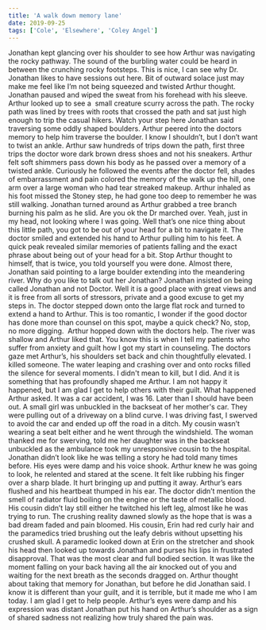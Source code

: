 ```yaml
---
title: 'A walk down memory lane'
date: 2019-09-25
tags: ['Cole', 'Elsewhere', 'Coley Angel']
---
```


Jonathan kept glancing over his shoulder to see how Arthur was navigating the rocky pathway. The sound of the burbling water could be heard in between the crunching rocky footsteps. This is nice, I can see why Dr. Jonathan likes to have sessions out here. Bit of outward solace just may make me feel like I’m not being squeezed and twisted Arthur thought. Jonathan paused and wiped the sweat from his forehead with his sleeve. Arthur looked up to see a  small creature scurry across the path. The rocky path was lined by trees with roots that crossed the path and sat just high enough to trip the casual hikers. Watch your step here Jonathan said traversing some oddly shaped boulders. Arthur peered into the doctors memory to help him traverse the boulder. I know I shouldn’t, but I don’t want to twist an ankle. Arthur saw hundreds of trips down the path, first three trips the doctor wore dark brown dress shoes and not his sneakers. Arthur felt soft shimmers pass down his body as he passed over a memory of a twisted ankle. Curiously he followed the events after the doctor fell, shades of embarrassment and pain colored the memory of the walk up the hill, one arm over a large woman who had tear streaked makeup. Arthur inhaled as his foot missed the Stoney step, he had gone too deep to remember he was still walking. Jonathan turned around as Arthur grabbed a tree branch  burning his palm as he slid. Are you ok the Dr marched over. Yeah, just in my head, not looking where I was going. Well that’s one nice thing about this little path, you got to be out of your head for a bit to navigate it. The doctor smiled and extended his hand to Arthur pulling him to his feet. A quick peak revealed similar memories of patients falling and the exact phrase about being out of your head for a bit. Stop Arthur thought to himself, that is twice, you told yourself you were done. Almost there, Jonathan said pointing to a large boulder extending into the meandering river. Why do you like to talk out her Jonathan? Jonathan insisted on being called Jonathan and not Doctor. Well it is a good place with great views and it is free from all sorts of stressors, private and a good excuse to get my steps in. The doctor stepped down onto the large flat rock and turned to extend a hand to Arthur. This is too romantic, I wonder if the good doctor has done more than counsel on this spot, maybe a quick check? No, stop, no more digging.  Arthur hopped down with the doctors help. The river was shallow and Arthur liked that. You know this is when I tell my patients who suffer from anxiety and guilt how I got my start in counseling. The doctors gaze met Arthur’s, his shoulders set back and chin thoughtfully elevated. I killed someone. The water leaping and crashing over and onto rocks filled the silence for several moments. I didn't mean to kill, but I did. And it is something that has profoundly shaped me Arthur. I am not happy it happened, but I am glad I get to help others with their guilt. What happened Arthur asked. It was a car accident, I was 16. Later than I should have been out. A small girl was unbuckled in the backseat of her mother's car. They were pulling out of a driveway on a blind curve. I was driving fast, I swerved to avoid the car and ended up off the road in a ditch. My cousin wasn’t wearing a seat belt either and he went through the windshield. The woman thanked me for swerving, told me her daughter was in the backseat unbuckled as the ambulance took my unresponsive cousin to the hospital. Jonathan didn’t look like he was telling a story he had told many times before. His eyes were damp and his voice shook. Arthur knew he was going to look, he relented and stared at the scene. It felt like rubbing his finger over a sharp blade. It hurt bringing up and putting it away. Arthur’s ears flushed and his heartbeat thumped in his ear. The doctor didn’t mention the smell of radiator fluid boiling on the engine or the taste of metallic blood. His cousin didn’t lay still either he twitched his left leg, almost like he was trying to run. The crushing reality dawned slowly as the hope that is was a bad dream faded and pain bloomed. His cousin, Erin had red curly hair and the paramedics tried brushing out the leafy debris without upsetting his crushed skull. A paramedic looked down at Erin on the stretcher and shook his head then looked up towards Jonathan and purses his lips in frustrated disapproval. That was the most clear and full bodied section. It was like the moment falling on your back having all the air knocked out of you and waiting for the next breath as the seconds dragged on. Arthur thought about taking that memory for Jonathan, but before he did Jonathan said. I know it is different than your guilt, and it is terrible, but it made me who I am today. I am glad I get to help people. Arthur’s eyes were damp and his expression was distant Jonathan put his hand on Arthur’s shoulder as a sign of shared sadness not realizing how truly shared the pain was.
